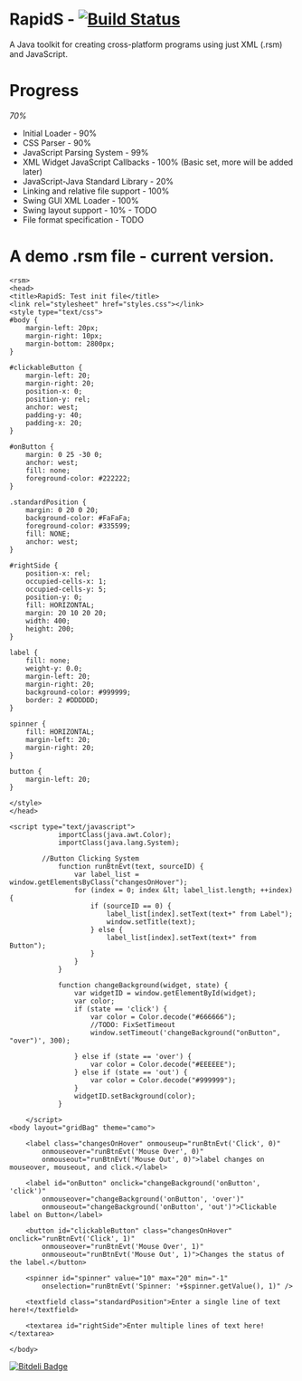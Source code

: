 RapidS - [![Build Status](https://travis-ci.org/Tribex/RapidS.png?branch=master)](https://travis-ci.org/Tribex/RapidS)
======

A Java toolkit for creating cross-platform programs using just XML (.rsm) and JavaScript.

Progress
========
*70%*

* Initial Loader - 90%
* CSS Parser - 90%
* JavaScript Parsing System - 99%
* XML Widget JavaScript Callbacks - 100% (Basic set, more will be added later)
* JavaScript-Java Standard Library - 20%
* Linking and relative file support - 100%
* Swing GUI XML Loader - 100%
* Swing layout support - 10% - TODO
* File format specification - TODO

A demo .rsm file - current version.
========

```
<rsm>
<head>
<title>RapidS: Test init file</title>
<link rel="stylesheet" href="styles.css"></link>
<style type="text/css">
#body {
	margin-left: 20px;
	margin-right: 10px;
	margin-bottom: 2800px;
}

#clickableButton {
	margin-left: 20;
	margin-right: 20;
	position-x: 0;
	position-y: rel;
	anchor: west;
	padding-y: 40;
	padding-x: 20;
}

#onButton {
	margin: 0 25 -30 0;
	anchor: west;
	fill: none;
	foreground-color: #222222;
}

.standardPosition {
	margin: 0 20 0 20;
	background-color: #FaFaFa;
	foreground-color: #335599;
	fill: NONE;
	anchor: west;
}

#rightSide {
	position-x: rel;
	occupied-cells-x: 1;
	occupied-cells-y: 5;
	position-y: 0;
	fill: HORIZONTAL;
	margin: 20 10 20 20;
	width: 400;
	height: 200;
}

label {
	fill: none;
	weight-y: 0.0;
	margin-left: 20;
	margin-right: 20;
	background-color: #999999;
	border: 2 #DDDDDD;
}

spinner {
	fill: HORIZONTAL;
	margin-left: 20;
	margin-right: 20;
}

button {
	margin-left: 20;
}

</style>
</head>

<script type="text/javascript">
			importClass(java.awt.Color);
			importClass(java.lang.System);

		//Button Clicking System
			function runBtnEvt(text, sourceID) {
				var label_list = window.getElementsByClass("changesOnHover");
				for (index = 0; index &lt; label_list.length; ++index) {
					if (sourceID == 0) {
						label_list[index].setText(text+" from Label");
						window.setTitle(text);
					} else {
						label_list[index].setText(text+" from Button");
					}
				}
			}
		
			function changeBackground(widget, state) {
				var widgetID = window.getElementById(widget);
				var color;
				if (state == 'click') {
					var color = Color.decode("#666666");
					//TODO: FixSetTimeout
					window.setTimeout('changeBackground("onButton", "over")', 300);
					
				} else if (state == 'over') {
					var color = Color.decode("#EEEEEE");
				} else if (state == 'out') {
					var color = Color.decode("#999999");
				}
				widgetID.setBackground(color);
			}

	</script> 
<body layout="gridBag" theme="camo">

	<label class="changesOnHover" onmouseup="runBtnEvt('Click', 0)"
		onmouseover="runBtnEvt('Mouse Over', 0)"
		onmouseout="runBtnEvt('Mouse Out', 0)">label changes on	mouseover, mouseout, and click.</label>
		
	<label id="onButton" onclick="changeBackground('onButton', 'click')"
		onmouseover="changeBackground('onButton', 'over')"
		onmouseout="changeBackground('onButton', 'out')">Clickable label on Button</label>
		
	<button id="clickableButton" class="changesOnHover" onclick="runBtnEvt('Click', 1)"
		onmouseover="runBtnEvt('Mouse Over', 1)"
		onmouseout="runBtnEvt('Mouse Out', 1)">Changes the status of the label.</button>
		
	<spinner id="spinner" value="10" max="20" min="-1"
		onselection="runBtnEvt('Spinner: '+$spinner.getValue(), 1)" />
	
	<textfield class="standardPosition">Enter a single line of text here!</textfield>
	
	<textarea id="rightSide">Enter multiple lines of text here!</textarea>

</body>

```


[![Bitdeli Badge](https://d2weczhvl823v0.cloudfront.net/Tribex/rapids/trend.png)](https://bitdeli.com/free "Bitdeli Badge")

